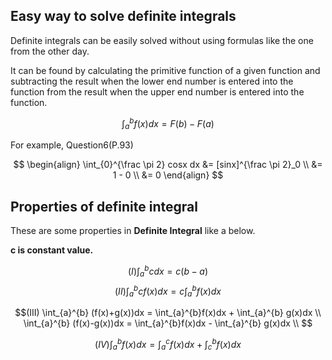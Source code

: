 ## Easy way to solve definite integrals
Definite integrals can be easily solved without using formulas like the one from the other day.

It can be found by calculating the primitive function of a given function and subtracting the result when the lower end number is entered into the function from the result when the upper end number is entered into the function.

$$ \int_{a}^{b}f(x) dx = F(b) - F(a)$$

For example, Question6(P.93)

$$
\begin{align}
\int_{0}^{\frac \pi 2} cosx dx &= [sinx]^{\frac \pi 2}_0 \\
&= 1 - 0 \\
&= 0
\end{align}
$$

## Properties of definite integral
These are some properties in **Definite Integral** like a below.

**c is constant value.**

$$ (I) \int_{a}^{b} cdx = c(b - a)$$
$$(II) \int_{a}^{b} cf(x)dx = c \int_{a}^{b} f(x)dx $$

$$(III) \int_{a}^{b} (f(x)+g(x))dx = \int_{a}^{b}f(x)dx + \int_{a}^{b} g(x)dx \\
\int_{a}^{b} (f(x)-g(x))dx = \int_{a}^{b}f(x)dx - \int_{a}^{b} g(x)dx \\
$$

$$
(IV) \int_{a}^{b} f(x)dx = \int_{a}^{c} f(x)dx + \int_{c}^{b} f(x)dx
$$